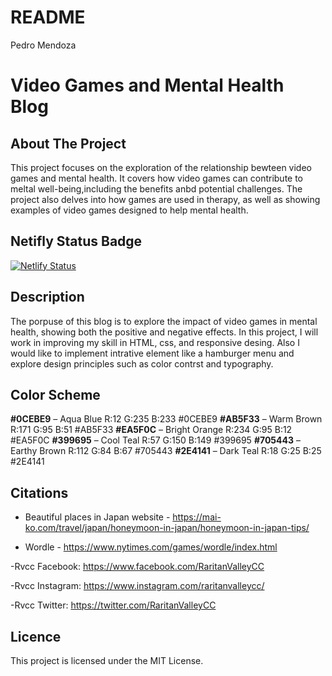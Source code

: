 # README



Pedro Mendoza 

# Video Games and Mental Health Blog 
## About The Project
This project focuses on the exploration of the relationship bewteen video games and mental health. It covers how video games can contribute to meltal well-being,including the benefits anbd potential challenges. The project also delves into how games are used in therapy, as well as showing examples of video games designed to help mental health. 

## Netifly Status Badge 
[![Netlify Status](https://api.netlify.com/api/v1/badges/34ac5ad2-aaf2-4c36-9c7d-3d717b818eb7/deploy-status)](https://app.netlify.com/sites/pedromendoza-aboutme/deploys)

## Description 
The porpuse of this blog is to explore the impact of video games in mental health, showing both the positive and negative effects. In this project, I will work in improving my skill in HTML, css, and responsive desing. Also I would like to implement intrative element like a hamburger menu and explore design principles such as color contrst and typography. 

## Color Scheme
**#0CEBE9** – Aqua Blue R:12 G:235 B:233 #0CEBE9
**#AB5F33** – Warm Brown R:171 G:95 B:51 #AB5F33
**#EA5F0C** – Bright Orange R:234 G:95 B:12 #EA5F0C
**#399695** – Cool Teal R:57 G:150 B:149 #399695
**#705443** – Earthy Brown R:112 G:84 B:67 #705443
**#2E4141** – Dark Teal R:18 G:25 B:25 #2E4141

## Citations 
- Beautiful places in Japan website - https://mai-ko.com/travel/japan/honeymoon-in-japan/honeymoon-in-japan-tips/

- Wordle - https://www.nytimes.com/games/wordle/index.html

-Rvcc Facebook: https://www.facebook.com/RaritanValleyCC

-Rvcc Instagram: https://www.instagram.com/raritanvalleycc/

-Rvcc Twitter: https://twitter.com/RaritanValleyCC
## Licence
This project is licensed under the MIT License.